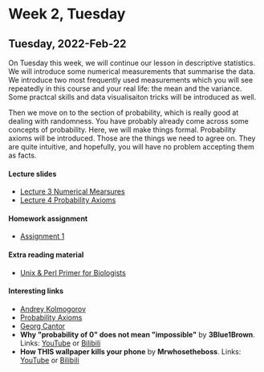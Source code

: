 # Week 2, Tuesday

## Tuesday, 2022-Feb-22
On Tuesday this week, we will continue our lesson in descriptive statistics. We will introduce some numerical measurements that summarise the data. We introduce two most frequently used measurements which you will see repeatedly in this course and your real life: the mean and the variance. Some practcal skills and data visualisaiton tricks will be introduced as well.

Then we move on to the section of probability, which is really good at dealing with randomness. You have probably already come across some concepts of probability. Here, we will make things formal. Probability axioms will be introduced. Those are the things we need to agree on. They are quite intuitive, and hopefully, you will have no problem accepting them as facts.

#### Lecture slides
- [Lecture 3 Numerical Mearsures](/lecture_slides/Lecture_3_Numerical_Mearsures_handout.pdf)
- [Lecture 4 Probability Axioms](/lecture_slides/Lecture_4_Probability_Axioms_handout.pdf)

#### Homework assignment
- [Assignment 1](/assignments/Assignment_1.pdf)

#### Extra reading material
- [Unix & Perl Primer for Biologists](http://korflab.ucdavis.edu/unix_and_Perl/)

#### Interesting links
- [Andrey Kolmogorov](http://en.wikipedia.org/wiki/Andrey_Kolmogorov)
- [Probability Axioms](http://en.wikipedia.org/wiki/Probability_axioms)
- [Georg Cantor](http://en.wikipedia.org/wiki/Georg_Cantor)
- __Why "probability of 0" does not mean "impossible"__ by __3Blue1Brown__. Links: [YouTube](https://youtu.be/ZA4JkHKZM50) or [Bilibili](https://www.bilibili.com/video/BV1ga4y147sC?share_source=copy_web)
- __How THIS wallpaper kills your phone__ by __Mrwhosetheboss__. Links: [YouTube](https://youtu.be/iXKvwPjCGnY) or [Bilibili](https://www.bilibili.com/video/BV1cD4y1Q7DB?share_source=copy_web)


